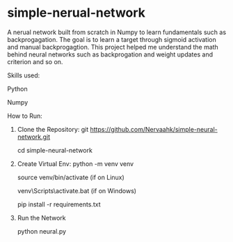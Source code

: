 # simple-nerual-network
A nerual network built from scratch in Numpy to learn fundamentals such as backprogagation. The goal is to learn a target through sigmoid activation and manual backprogagtion. This project helped me understand the math behind neural networks such as backprogation and weight updates and criterion and so on.

Skills used: 

Python  

Numpy  



How to Run:
1. Clone the Repository:
   git https://github.com/Nervaahk/simple-neural-network.git
   
   cd simple-neural-network
   

3. Create Virtual Env:
   python -m venv venv
   
   source venv/bin/activate (if on Linux)
   
   venv\Scripts\activate.bat (if on Windows)
   
   pip install -r requirements.txt
   
5. Run the Network

   python neural.py
